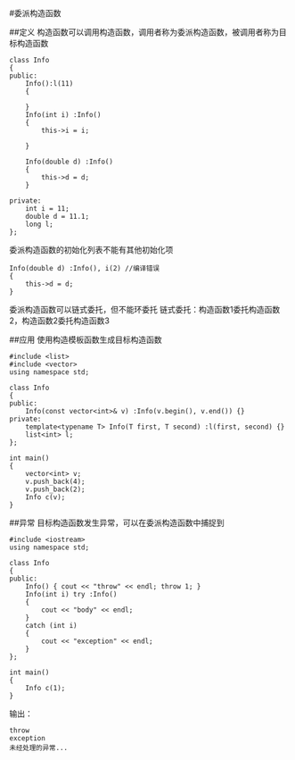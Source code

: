 #委派构造函数

##定义
构造函数可以调用构造函数，调用者称为委派构造函数，被调用者称为目标构造函数

    class Info
    {
    public:
        Info():l(11)
        {
    
        }
        Info(int i) :Info()
        {
            this->i = i;
    
        }
    
        Info(double d) :Info()
        {
            this->d = d;
        }
    
    private:
        int i = 11;
        double d = 11.1;
        long l;
    };


委派构造函数的初始化列表不能有其他初始化项

    Info(double d) :Info(), i(2) //编译错误
    {
        this->d = d;
    }


委派构造函数可以链式委托，但不能环委托
链式委托：构造函数1委托构造函数2，构造函数2委托构造函数3

##应用
使用构造模板函数生成目标构造函数

    #include <list>
    #include <vector>
    using namespace std;

    class Info
    {
    public:
        Info(const vector<int>& v) :Info(v.begin(), v.end()) {}
    private:
        template<typename T> Info(T first, T second) :l(first, second) {}
        list<int> l;
    };

    int main()
    {
        vector<int> v;
        v.push_back(4);
        v.push_back(2);
        Info c(v);
    }



##异常
目标构造函数发生异常，可以在委派构造函数中捕捉到

    #include <iostream>
    using namespace std;

    class Info
    {
    public:
        Info() { cout << "throw" << endl; throw 1; }
        Info(int i) try :Info() 
        {
            cout << "body" << endl;
        }
        catch (int i)
        {
            cout << "exception" << endl;
        }
    };
    
    int main()
    {
        Info c(1);
    }

输出：

    throw
    exception
    未经处理的异常...
